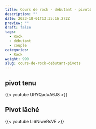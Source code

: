 ```yaml
---
title: Cours de rock - débutant - pivots
description: ""
date: 2023-10-01T13:35:16.272Z
preview: ""
draft: false
tags:
  - Rock
  - débutant
  - couple
categories:
  - Rock
weight: 999
slug: cours-de-rock-debutant-pivots
---
```


## pivot tenu

{{< youtube URYQaduA6J8 >}}

## Pivot lâché

{{< youtube LI6NiweRsVE >}}
